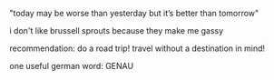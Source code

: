 "today may be worse than yesterday but it’s better than tomorrow"

i don't like brussell sprouts because they make me gassy

recommendation: do a road trip! travel without a destination in mind!

one useful german word: GENAU
